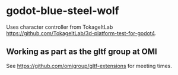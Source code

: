 # godot-blue-steel-wolf

Uses character controller from TokageItLab  https://github.com/TokageItLab/3d-platform-test-for-godot4.

## Working as part as the gltf group at OMI 

See https://github.com/omigroup/gltf-extensions for meeting times.
